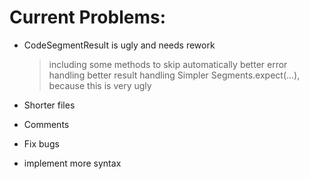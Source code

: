 # Current Problems:
- CodeSegmentResult is ugly and needs rework
    > including some methods to skip automatically
    > better error handling
    > better result handling
    > Simpler Segments.expect(...), because this is very ugly
- Shorter files
- Comments
- Fix bugs

- implement more syntax